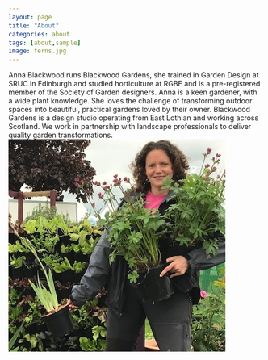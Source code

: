 ```yaml
---
layout: page
title: "About"
categories: about
tags: [about,sample]
image: ferns.jpg
---
```

Anna Blackwood runs Blackwood Gardens, she trained in Garden Design at SRUC in Edinburgh and studied horticulture at RGBE and is a pre-registered member of the Society of Garden designers.
Anna is a keen gardener, with a wide plant knowledge. 
She loves the challenge of transforming outdoor spaces into beautiful, practical gardens loved by their owner.
Blackwood Gardens is a design studio operating from East Lothian and working across Scotland. 
We work in partnership with landscape professionals to deliver quality garden transformations. 
![anna](/assets/img/annaplants.jpg)